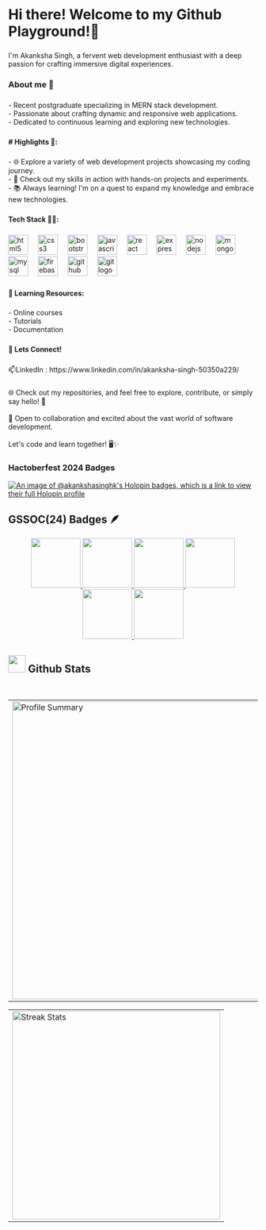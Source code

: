 <h1 align="left">Hi there! Welcome to my Github Playground!👋</h1>

###

<p align="left">I'm Akanksha Singh, a fervent web development enthusiast with a deep passion for crafting immersive digital experiences.</p>

###

<h3 align="left">About me 🚀</h3>

###

<p align="left">- Recent postgraduate specializing in MERN stack development.<br>- Passionate about crafting dynamic and responsive web applications.<br>- Dedicated to continuous learning and exploring new technologies.</p>

###

<h4 align="left"># Highlights 🌟:</h4>

###

<p align="left">- 🌐 Explore a variety of web development projects showcasing my coding journey.<br>- 🔧 Check out my skills in action with hands-on projects and experiments.<br>- 📚 Always learning! I'm on a quest to expand my knowledge and embrace new technologies.</p>

###

<h4 align="left">Tech Stack 👨‍💻:</h4>

###

<div align="left">
  <img src="https://cdn.jsdelivr.net/gh/devicons/devicon/icons/html5/html5-original.svg" height="40" alt="html5 logo"  />
  <img width="12" />
  <img src="https://cdn.jsdelivr.net/gh/devicons/devicon/icons/css3/css3-original.svg" height="40" alt="css3 logo"  />
  <img width="12" />
  <img src="https://cdn.jsdelivr.net/gh/devicons/devicon/icons/bootstrap/bootstrap-original.svg" height="40" alt="bootstrap logo"  />
  <img width="12" />
  <img src="https://cdn.jsdelivr.net/gh/devicons/devicon/icons/javascript/javascript-original.svg" height="40" alt="javascript logo"  />
  <img width="12" />
  <img src="https://cdn.jsdelivr.net/gh/devicons/devicon/icons/react/react-original.svg" height="40" alt="react logo"  />
  <img width="12" />
  <img src="https://cdn.jsdelivr.net/gh/devicons/devicon/icons/express/express-original.svg" height="40" alt="express logo"  />
  <img width="12" />
  <img src="https://cdn.jsdelivr.net/gh/devicons/devicon/icons/nodejs/nodejs-original.svg" height="40" alt="nodejs logo"  />
  <img width="12" />
  <img src="https://cdn.jsdelivr.net/gh/devicons/devicon/icons/mongodb/mongodb-original.svg" height="40" alt="mongodb logo"  />
  <img width="12" />
  <img src="https://cdn.jsdelivr.net/gh/devicons/devicon/icons/mysql/mysql-original.svg" height="40" alt="mysql logo"  />
  <img width="12" />
  <img src="https://cdn.jsdelivr.net/gh/devicons/devicon/icons/firebase/firebase-plain.svg" height="40" alt="firebase logo"  />
  <img width="12" />
  <img src="https://cdn.jsdelivr.net/gh/devicons/devicon/icons/github/github-original.svg" height="40" alt="github logo"  />
  <img width="12" />
  <img src="https://cdn.jsdelivr.net/gh/devicons/devicon/icons/git/git-original.svg" height="40" alt="git logo"  />
</div>

###

<h4 align="left">🌱 Learning Resources:</h4>

###

<p align="left">- Online courses<br>- Tutorials<br>- Documentation</p>

###

<h4 align="left">🔗 Lets Connect!</h4>

###

<p align="left">📫LinkedIn : https://www.linkedin.com/in/akanksha-singh-50350a229/</p>

###

<p align="left">🌐 Check out my repositories, and feel free to explore, contribute, or simply say hello! 🌈<br><br>👯 Open to collaboration and excited about the vast world of software development.<br><br>Let's code and learn together! 🖥️✨</p>



### Hactoberfest 2024 Badges
[![An image of @akankshasinghk's Holopin badges, which is a link to view their full Holopin profile](https://holopin.me/akankshasinghk)](https://holopin.io/@akankshasinghk)

## GSSOC(24) Badges 🪶
<div style='display:flex; align-items:center; gap: 10px;' align='center'><a href="https://gssoc.girlscript.tech/leaderboard">
<img src="https://raw.githubusercontent.com/GSSoC24/Postman-Challenge/main/docs/assets/Postman%20White.png" width="100px" height="100px" />
  <img src="https://raw.githubusercontent.com/GSSoC24/Postman-Challenge/main/docs/assets/1.png" width="100px" height="100px" />
  <img src="https://raw.githubusercontent.com/GSSoC24/Postman-Challenge/main/docs/assets/2.png" width="100px" height="100px" />
  <img src="https://raw.githubusercontent.com/GSSoC24/Postman-Challenge/main/docs/assets/3.png" width="100px" height="100px" />
  <img src="https://raw.githubusercontent.com/GSSoC24/Postman-Challenge/main/docs/assets/4.png" width="100px" height="100px" />
  <img src="https://raw.githubusercontent.com/GSSoC24/Postman-Challenge/main/docs/assets/5.png" width="100px" height="100px" />
  </a>
</div>


## <img src="https://media.giphy.com/media/iY8CRBdQXODJSCERIr/giphy.gif" width="35"><b> Github Stats </b>

<br />
<table width="100%" align="center">
<tr>
<td>
  <img width="600em" src="http://github-profile-summary-cards.vercel.app/api/cards/profile-details?username=akankshasinghk&theme=2077" alt="Profile Summary">
</td>
</tr>
</table>

<table width="100%" align="center">
<tr>
<td>
  <img width="420em" src="https://github-readme-streak-stats.herokuapp.com/?user=akankshasinghk&theme=midnight-purple" alt="Streak Stats"/>
</td>
</tr>
</table>
